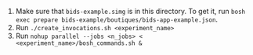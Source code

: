 1. Make sure that `bids-example.simg` is in this directory. To get it, 
run `bosh exec prepare bids-example/boutiques/bids-app-example.json`.
2. Run `./create_invocations.sh <experiment_name>`
3. Run `nohup parallel --jobs <n_jobs> < <experiment_name>/bosh_commands.sh &`